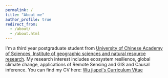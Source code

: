 ```yaml
---
permalink: /
title: "About me"
author_profile: true
redirect_from: 
  - /about/
  - /about.html
---
```


I'm a third year postgraduate student from  [University of Chinese Academy of Sciences, Institute of geographic sciences and natural resource
research](https://igsnrr.cas.cn/). My research interest includes ecosystem resilience, global climate change, applications of Remote Sensing and GIS and Causal inference.
You can find my CV here: [Wu jiapei's Curriculum Vitae](https://github.com/stillyou/stillyou.github.io/blob/master/files/Jiapei_Wu_Resume.pdf/)
